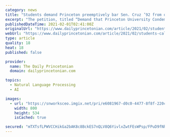 ```yaml
---
category: news
title: "Students demand Princeton preemptively bar Sen. Cruz ’92 from on-campus recognition"
excerpt: "The petition, titled “Demand that Princeton University Condemn & Bar Honorary Titles to Senator Ted Cruz ('92)”, states, “We, the writer and undersigned, believe that Senator Cruz’s support of lies alleging voting fraud not only undermines these basic egalitarian practices and values but is also directly linked to the attack on the Capitol."
publishedDateTime: 2021-02-01T02:41:00Z
originalUrl: "https://www.dailyprincetonian.com/article/2021/02/students-call-for-revoking-ted-cruz-degree"
webUrl: "https://www.dailyprincetonian.com/article/2021/02/students-call-for-revoking-ted-cruz-degree"
type: article
quality: 18
heat: 18
published: false

provider:
  name: The Daily Princetonian
  domain: dailyprincetonian.com

topics:
  - Natural Language Processing
  - AI

images:
  - url: "https://snworksceo.imgix.net/pri/e6081967-d0c0-4477-8f8f-220cc82a5471.sized-1000x1000.png?w=800&h=600"
    width: 800
    height: 534
    isCached: true

secured: "mTXTsfLPWVCCHikGa2bAK8c8BckES7nQLV8Q6YivlxZwtFEsWPsp/FPuD9fNhMfN6PS2o6h/ale43NLJ7n9cMHMV7het95XhDC7poBzs6lh0fZVCdhXv55nC85rUvmhOxjzOJQF1TQo4M6Gwt3VqPev2ndXARvHiB40ub8jZ7dCtQvBDtBr5eay7EaWjuOJr1J2zlsKwpdTy7oSqE1UlP9x7wLsj3gbqOBh5qmU1gvyDaXJxRfyUMXjrsoTPcmQ8krRyOXbeUb3rudLW9zGnRE98c+3P/Ol8KiiTcj8BSRaH76WLr9puM1E/dvXz7xfJaaKUGYXudS5Ts2+/J66zNpViFx6+M4JT6OoVNADhanc=;ZRbGg8rgXHLuRib/0yZKbw=="
---
```


